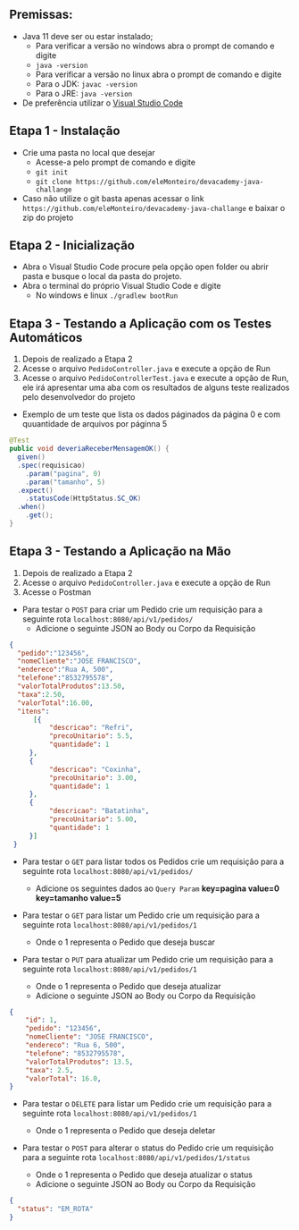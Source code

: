 ## Premissas:
- Java 11 deve ser ou estar instalado;
  -  Para  verificar a versão no windows abra o prompt de comando e digite
    - `java -version`
  -  Para verificar a versão no  linux abra o prompt de comando e digite
    - Para o JDK: `javac -version`
    - Para o JRE: `java -version`
- De preferência  utilizar o [Visual Studio Code](https://code.visualstudio.com/)

## Etapa 1 - Instalação
- Crie uma pasta no local que desejar
  -  Acesse-a pelo prompt de comando e digite
    -    `git init`
    -    `git clone https://github.com/eleMonteiro/devacademy-java-challange`
-  Caso não utilize o git basta apenas acessar o link `https://github.com/eleMonteiro/devacademy-java-challange` e baixar o zip do projeto

## Etapa 2 - Inicialização
- Abra o Visual Studio Code procure pela opção open folder ou abrir pasta e busque o local da pasta do projeto.
- Abra o terminal do próprio Visual Studio Code e digite
  - No windows e linux `./gradlew bootRun`

## Etapa 3 - Testando a Aplicação com os Testes Automáticos
1. Depois de realizado a Etapa 2
2. Acesse o arquivo `PedidoController.java` e execute a opção de Run
3. Acesse o arquivo `PedidoControllerTest.java` e execute a opção de Run, ele irá apresentar uma aba com os resultados de alguns teste realizados pelo desenvolvedor do projeto
- Exemplo de um teste que lista os dados páginados da página 0 e com quuantidade de arquivos por páginna 5
```java
@Test
public void deveriaReceberMensagemOK() {
  given()
  .spec(requisicao)
    .param("pagina", 0)
    .param("tamanho", 5)
  .expect()
    .statusCode(HttpStatus.SC_OK)
  .when()
    .get();
}
```
## Etapa 3 - Testando a Aplicação na Mão
1. Depois de realizado a Etapa 2
2. Acesse o arquivo `PedidoController.java` e execute a opção de Run
3. Acesse o Postman

- Para testar o `POST` para criar um Pedido crie um requisição para a seguinte rota `localhost:8080/api/v1/pedidos/`
  - Adicione o seguinte JSON ao Body ou  Corpo da Requisição
```json
{
  "pedido":"123456",
  "nomeCliente":"JOSE FRANCISCO",
  "endereco":"Rua A, 500",
  "telefone":"8532795578",
  "valorTotalProdutos":13.50,
  "taxa":2.50,
  "valorTotal":16.00,
  "itens": 
      [{
          "descricao": "Refri",
          "precoUnitario": 5.5,
          "quantidade": 1
     },
     {
          "descricao": "Coxinha",
          "precoUnitario": 3.00,
          "quantidade": 1
     },
     {
          "descricao": "Batatinha",
          "precoUnitario": 5.00,
          "quantidade": 1
     }]
 }
```

- Para testar o `GET` para listar todos os Pedidos crie um requisição para a seguinte rota `localhost:8080/api/v1/pedidos/`
  - Adicione os seguintes dados ao `Query Param` **key=pagina value=0** **key=tamanho value=5**

- Para testar o `GET` para listar um Pedido crie um requisição para a seguinte rota `localhost:8080/api/v1/pedidos/1`
  - Onde o 1 representa o Pedido que deseja buscar

- Para testar o `PUT` para atualizar um Pedido crie um requisição para a seguinte rota `localhost:8080/api/v1/pedidos/1`
  - Onde o 1 representa o Pedido que deseja atualizar
  - Adicione o seguinte JSON ao Body ou  Corpo da Requisição

```json
{
    "id": 1,
    "pedido": "123456",
    "nomeCliente": "JOSE FRANCISCO",
    "endereco": "Rua 6, 500",
    "telefone": "8532795578",
    "valorTotalProdutos": 13.5,
    "taxa": 2.5,
    "valorTotal": 16.0,
}
```
- Para testar o `DELETE` para listar um Pedido crie um requisição para a seguinte rota `localhost:8080/api/v1/pedidos/1`
  - Onde o 1 representa o Pedido que deseja deletar
  
- Para testar o `POST` para alterar o status do Pedido crie um requisição para a seguinte rota `localhost:8080/api/v1/pedidos/1/status`
  - Onde o 1 representa o Pedido que deseja atualizar o status
  - Adicione o seguinte JSON ao Body ou  Corpo da Requisição
```json
{
  "status": "EM_ROTA"
}
```
